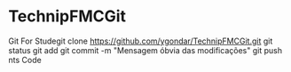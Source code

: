 # TechnipFMCGit
Git For Studegit clone https://github.com/ygondar/TechnipFMCGit.git
git status
git add <arquivo>
git commit -m "Mensagem óbvia das modificações"
git push
nts Code